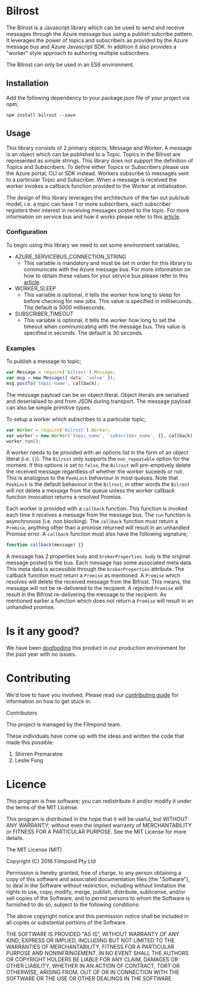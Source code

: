 # Bilrost

The Bilrost is a Javascript library which can be used to send and receive messages through the Azure message bus
using a publish subcribe pattern. It leverages the power of topics and subscribers as provided by the Azure message
bus and Azure Javascript SDK. In addition it also provides a "worker" style approach to authoring multiple subscribers.

The Bilrost can only be used in an ES6 environment.

## Installation

Add the following dependency to your package.json file of your project via npm;

```
npm install bilrost --save
```

## Usage

This library consists of 2 primary objects; Message and Worker. A message is an object which can be published to a Topic.
Topics in the Bilrost are represented as simple strings. This library does not support the definition of Topics and
Subscribers. To define either Topics or Subscribers please use the Azure portal, CLI or SDK instead. Workers subscribe to
messages sent to a particular Topic and Subscriber. When a message is received the worker invokes a callback function
provided to the Worker at initialisation.

The design of this library leverages the architecture of the fan out pub/sub model, i.e. a topic can have 1 or more subscribers,
each subscriber registers their interest in receiving messages posted to the topic. For more information on service
bus and how it works please refer to this [article](https://azure.microsoft.com/en-us/documentation/articles/service-bus-fundamentals-hybrid-solutions/#service-bus-fundamentals).

### Configuration

To begin using this library we need to set some environment variables;

* AZURE_SERVICEBUS_CONNECTION_STRING
  * This variable is mandatory and must be set in order for this library to communicate with the Azure message bus. For more information on how to obtain these values for your service bus please refer to this [article](https://azure.microsoft.com/en-us/documentation/articles/service-bus-authentication-and-authorization/).
* WORKER_SLEEP
  * This variable is optional, it tells the worker how long to sleep for before checking for new jobs. This value is specified in milliseconds. The default is 5000 milliseconds.
* SUBSCRIBER_TIMEOUT
  * This variable is optional, it tells the worker how long to set the timeout when communicating with the message bus. This value is specified in seconds. The default is 30 seconds.

### Examples

To publish a message to topic;

```javascript
var Message = require('bilrost').Message;
var msg = new Message({ data: 'value' });
msg.postTo('topic-name', callback);
```

The message payload can be an object literal. Object literals are serialised and deserialised to and from JSON during transport. The message payload can also be simple primitive types.

To setup a worker which subscribes to a particular topic;

```javascript
var Worker = require('bilrost').Worker;
var worker = new Worker('topic_name', 'subscriber_name', {}, callback);
worker.run();
```
A worker needs to be provided with an options list in the form of an object literal (i.e. `{}`). The `Bilrost` only supports the `non_repeatable` option for the moment. If this options is set to `false`, the `Bilrost` will pre-emptively delete the received message regardless of whether the worker suceeds or not. This is analogous to the `PeekLock` behaviour in most queues. Note that `PeekLock` is the default behaviour in the `Bilrost`, in other words the `Bilrost` will not delete a message from the queue unless the worker callback function invocation returns a resolved Promise.

Each worker is provided with a `callback` function. This function is invoked each time it receives a message from the message bus. The `run` function is asynchronous (i.e. non blocking). The `callback` function must return a `Promise`, anything other than a promise returned will result in an unhandled Promise error. A `callback` function must also have the following signature;

```javascript
function callback(message) {}
```

A message has 2 properties `body` and `brokerProperties`. `body` is the original message posted to the bus. Each message has some associated meta data. This meta data is accessible through the `brokerProperties` attribute. The callback function must return a `Promise` as mentioned. A `Promise` which resolves will delete the received message from the Bifrost. This means, the message will not be re-delivered to the recipient. A rejected `Promise` will result in the Bifrost re-delivering the message to the recipient. As mentioned earlier a function which does not return a `Promise` will result in an unhandled promise.

# Is it any good?

We have been [dogfooding](https://en.wikipedia.org/wiki/Eating_your_own_dog_food) this product in our production
environment for the past year with no issues.

# Contributing

We'd love to have you involved. Please read our [contributing guide]() for information on how to get stuck in.

Contributors

This project is managed by the Filmpond team.

These individuals have come up with the ideas and written the code that made this possible:

1. Shirren Premaratne
2. Leslie Fung

# Licence

This program is free software: you can redistribute it and/or modify it under the terms of the MIT License.

This program is distributed in the hope that it will be useful, but WITHOUT ANY WARRANTY; without even the implied warranty of MERCHANTABILITY or FITNESS FOR A PARTICULAR PURPOSE. See the MIT License for more details.

The MIT License (MIT)

Copyright (C) 2016 Filmpond Pty Ltd

Permission is hereby granted, free of charge, to any person obtaining a copy of this software and associated documentation files (the "Software"), to deal in the Software without restriction, including without limitation the rights to use, copy, modify, merge, publish, distribute, sublicense, and/or sell copies of the Software, and to permit persons to whom the Software is furnished to do so, subject to the following conditions:

The above copyright notice and this permission notice shall be included in all copies or substantial portions of the Software.

THE SOFTWARE IS PROVIDED "AS IS", WITHOUT WARRANTY OF ANY KIND, EXPRESS OR IMPLIED, INCLUDING BUT NOT LIMITED TO THE WARRANTIES OF MERCHANTABILITY, FITNESS FOR A PARTICULAR PURPOSE AND NONINFRINGEMENT. IN NO EVENT SHALL THE AUTHORS OR COPYRIGHT HOLDERS BE LIABLE FOR ANY CLAIM, DAMAGES OR OTHER LIABILITY, WHETHER IN AN ACTION OF CONTRACT, TORT OR OTHERWISE, ARISING FROM, OUT OF OR IN CONNECTION WITH THE SOFTWARE OR THE USE OR OTHER DEALINGS IN THE SOFTWARE.
